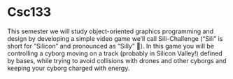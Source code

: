 # Csc133
This semester we will study object-oriented graphics programming and design by
developing a simple video game we’ll call Sili-Challenge (“Sili” is short for “Silicon” and
pronounced as “Silly” ). In this game you will be controlling a cyborg moving on a track
(probably in Silicon Valley!) defined by bases, while trying to avoid collisions with drones and
other cyborgs and keeping your cyborg charged with energy. 

